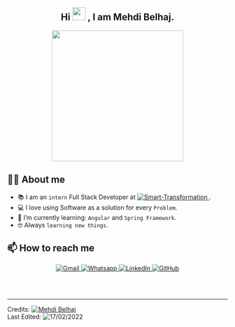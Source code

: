 <!-- Title -->
<section name="Title" align="center">
  <h1>
    Hi  
    <img src="https://media.giphy.com/media/hvRJCLFzcasrR4ia7z/giphy.gif" width="30" />
    , I am Mehdi Belhaj.
  </h1>
</section>  <!-- End::Title -->

<!-- Hero -->
<section name="Hero" align="center">
  <img src="https://readme-typing-svg.herokuapp.com/?color=%231CCC44&lines=>+Welcome+to+my+Github+Profile+..." width=300 />
</section> <!-- End::Hero -->

<!-- Github Statistics -->
<section name="statistics" >
<!--   <h2>    
    <img src="https://media.giphy.com/media/iY8CRBdQXODJSCERIr/giphy.gif" width="30px"> 
    Github Stats
  </h2> -->
<!--   <div align="center"> -->
    <!-- Basic stats -->
<!--     <img src="https://github-readme-stats.vercel.app/api?username=mehdi-belhaj&theme=dark" alt="Mehdi's GitHub stats" /> -->
    <!-- Top Langs -->
    <!-- <img src="https://github-readme-stats.vercel.app/api/top-langs/?username=mehdi-belhaj" alt="Mehdi's GitHub Top Langs" /> -->
    <!-- pinned repo -->
    <!-- [![Readme Card](https://github-readme-stats.vercel.app/api/pin/?username=anuraghazra&repo=github-readme-stats)](https://github.com/anuraghazra/github-readme-stats) -->
<!--   </div> -->
</section> <!-- End::Hero -->

<!-- <br><br> -->
<!-- About me -->
<section name="About me">
  <h2>
    💁‍♂️ About me
  </h2>
</section>  <!-- End::About me -->

  <ul>
    <li>
     📚 I am an <code>intern</code> Full Stack Developer at 
      <a href="https://www.linkedin.com/company/smart-transformation/">
        <img src="https://img.shields.io/static/v1?label=&message=Smart+Transformation&color=blue&style=plastic" alt="Smart-Transformation "/>
      </a>
      .
    </li>
    <li>
      💻 I love using Software as a solution for every <code>Problem</code>.
    </li>
    <li>
     🌱 I’m currently learning: 
      <code>Angular</code> and <code>Spring Framework</code>.
    </li>
    <li>
      🤓 Always 
      <code>learning new things</code>.
    </li>
  </ul>

<!-- <br><br> -->
<!-- Contact -->
<section name="Contact">
  <h2>
    📫 How to reach me
  </h2>
  <p align="center">
    <!-- Email -->
    <a href="mailto:mehdi.belhaj@usmba.ac.ma">
      <img src="https://img.shields.io/badge/gmail-%23EA4335.svg?style=plastic&logo=gmail&logoColor=white" alt="Gmail"/>
    </a>
    <!-- Whatsapp -->
    <a href="https://wa.me/00212644121989">
      <img src="https://img.shields.io/badge/whatsapp-%2325D366.svg?style=plastic&logo=whatsapp&logoColor=white" alt="Whatsapp"/>
    </a>
    <!-- LinkedIn -->
    <a href="https://www.linkedin.com/in/belhaj-mehdi/">
      <img src="https://img.shields.io/badge/linkedin-%230A66C2.svg?style=plastic&logo=linkedin&logoColor=white" alt="LinkedIn"/>
    </a>
    <!-- Github -->
    <a href="https://github.com/mehdi-belhaj">
      <img src="https://img.shields.io/badge/github-%23181717.svg?style=plastic&logo=github&logoColor=white" alt="GitHub"/>
    </a>
    <!-- Instagram -->
    <!-- <a href="https://www.instagram.com/mehdi_belh/">
      <img src="https://img.shields.io/badge/instagram-%23E4405F.svg?style=plastic&logo=instagram&logoColor=white" alt="Instagram"/>
    </a> -->
  </p>
</section>  <!-- End::Contact -->

<br><br>
<hr>
<section name="Copyright">
  <p>
    Credits: 
    <a href="https://mehdi-belhaj.github.io/">
      <img src="https://img.shields.io/static/v1?label=&message=Mehdi+Belhaj&color=-&style=plastic" alt="Mehdi Belhaj"/>
    </a>
    <br>
    Last Edited: 
    <img src="https://img.shields.io/static/v1?label=&message=17/02/2022&color=grey&style=plastic" alt="17/02/2022"/>
  </p>
</section>
